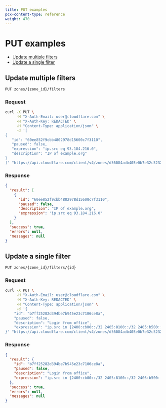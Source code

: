 ```yaml
---
title: PUT examples
pcx-content-type: reference
weight: 470
---
```


# PUT examples

- [Update multiple filters](#update-multiple-filters)
- [Update a single filter](#update-a-single-filter)

## Update multiple filters

```bash
PUT zones/{zone_id}/filters
```

### Request

```bash
curl -X PUT \
     -H "X-Auth-Email: user@cloudflare.com" \
     -H "X-Auth-Key: REDACTED" \
     -H "Content-Type: application/json" \
     -d '[
{
   "id": "60ee852f9cbb4802978d15600c7f3110",
   "paused": false,
   "expression": "ip.src eq 93.184.216.0",
   "description": "IP of example.org"
}
]' "https://api.cloudflare.com/client/v4/zones/d56084adb405e0b7e32c52321bf07be6/filters"
```

### Response

```json
{
  "result": [
    {
      "id": "60ee852f9cbb4802978d15600c7f3110",
      "paused": false,
      "description": "IP of example.org",
      "expression": "ip.src eq 93.184.216.0"
    }
  ],
  "success": true,
  "errors": null,
  "messages": null
}
```

## Update a single filter

```bash
PUT zones/{zone_id}/filters/{id}
```

### Request

```bash
curl -X PUT \
     -H "X-Auth-Email: user@cloudflare.com" \
     -H "X-Auth-Key: REDACTED" \
     -H "Content-Type: application/json" \
     -d '{
    "id": "b7ff25282d394be7b945e23c7106ce8a",
    "paused": false,
    "description": "Login from office",
    "expression": "ip.src in {2400:cb00::/32 2405:8100::/32 2405:b500::/32 2606:4700::/32 2803:f800::/32 2c0f:f248::/32 2a06:98c0::/29} and (http.request.uri.path ~ \"^.*/wp-login.php$\" or http.request.uri.path ~ \"^.*/xmlrpc.php$\")"
}' "https://api.cloudflare.com/client/v4/zones/d56084adb405e0b7e32c52321bf07be6/filters/b7ff25282d394be7b945e23c7106ce8a"
```

### Response

```json
{
  "result": {
    "id": "b7ff25282d394be7b945e23c7106ce8a",
    "paused": false,
    "description": "Login from office",
    "expression": "ip.src in {2400:cb00::/32 2405:8100::/32 2405:b500::/32 2606:4700::/32 2803:f800::/32 2c0f:f248::/32 2a06:98c0::/29} and (http.request.uri.path ~ \"^.*/wp-login.php$\" or http.request.uri.path ~ \"^.*/xmlrpc.php$\")"
  },
  "success": true,
  "errors": null,
  "messages": null
}
```
